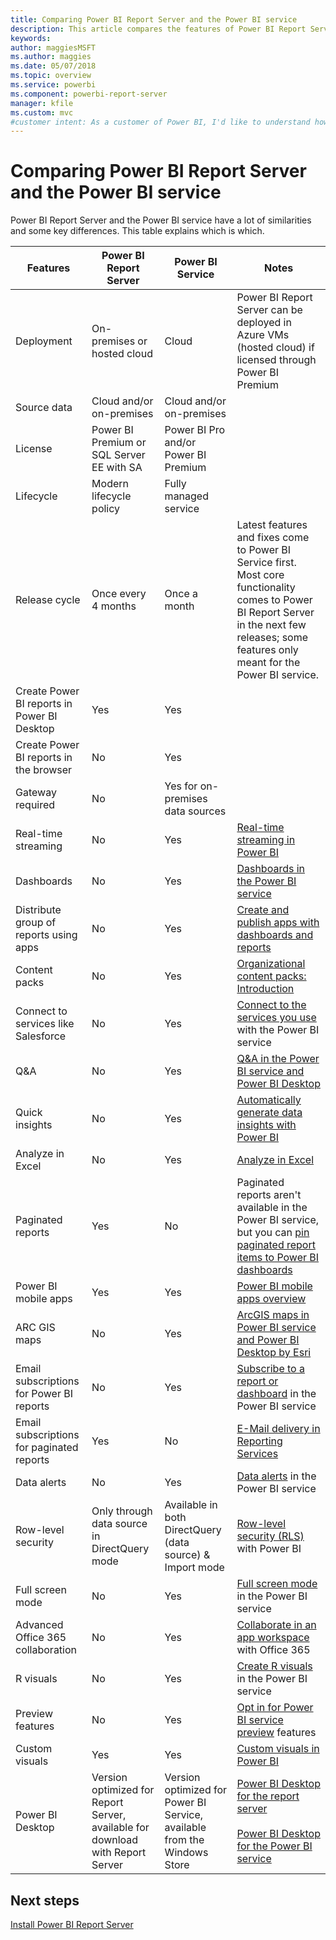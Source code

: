 ```yaml
---
title: Comparing Power BI Report Server and the Power BI service
description: This article compares the features of Power BI Report Server and the Power BI service.
keywords: 
author: maggiesMSFT
ms.author: maggies
ms.date: 05/07/2018
ms.topic: overview
ms.service: powerbi
ms.component: powerbi-report-server
manager: kfile
ms.custom: mvc
#customer intent: As a customer of Power BI, I'd like to understand how Power BI Report Server and the Power BI service are the same and are different.
---
```

# Comparing Power BI Report Server and the Power BI service

Power BI Report Server and the Power BI service have a lot of similarities and some key differences. This table explains which is which.

| Features | Power BI Report Server | Power BI Service | Notes
|---------|---------|---------|---------|
| Deployment | On-premises or hosted cloud | Cloud | Power BI Report Server can be deployed in Azure VMs (hosted cloud) if licensed through Power BI Premium
| Source data | Cloud and/or on-premises | Cloud and/or on-premises |  
| License | Power BI Premium or SQL Server EE with SA | Power BI Pro and/or Power BI Premium |  
| Lifecycle | Modern lifecycle policy | Fully managed service |  
| Release cycle | Once every 4 months | Once a month | Latest features and fixes come to Power BI Service first. Most core functionality comes to Power BI Report Server in the next few releases; some features only meant for the Power BI service.
| Create Power BI reports in Power BI Desktop | Yes | Yes |  
| Create Power BI reports in the browser | No | Yes |  
| Gateway required | No | Yes for on-premises data sources |  
| Real-time streaming | No | Yes | [Real-time streaming in Power BI](../service-real-time-streaming.md)
| Dashboards | No | Yes | [Dashboards in the Power BI service](../consumer/end-user-dashboards.md) 
| Distribute group of reports using apps | No | Yes | [Create and publish apps with dashboards and reports](../service-create-distribute-apps.md) 
| Content packs | No | Yes | [Organizational content packs: Introduction](../service-organizational-content-pack-introduction.md) 
| Connect to services like Salesforce | No | Yes | [Connect to the services you use](../consumer/end-user-connect-to-services.md) with the Power BI service
| Q&A | No | Yes | [Q&A in the Power BI service and Power BI Desktop](../consumer/end-user-q-and-a.md) 
| Quick insights | No | Yes | [Automatically generate data insights with Power BI](../consumer/end-user-insights.md) 
| Analyze in Excel | No | Yes | [Analyze in Excel](../service-analyze-in-excel.md) 
| Paginated reports | Yes | No | Paginated reports aren't available in the Power BI service, but you can [pin paginated report items to Power BI dashboards](https://docs.microsoft.com/sql/reporting-services/pin-reporting-services-items-to-power-bi-dashboards)
| Power BI mobile apps | Yes | Yes | [Power BI mobile apps overview](../consumer/mobile/mobile-apps-for-mobile-devices.md) 
| ARC GIS maps | No | Yes | [ArcGIS maps in Power BI service and Power BI Desktop by Esri](../power-bi-visualization-arcgis.md)
| Email subscriptions for Power BI reports | No | Yes | [Subscribe to a report or dashboard](../consumer/end-user-subscribe.md) in the Power BI service 
| Email subscriptions for paginated reports | Yes | No | [E-Mail delivery in Reporting Services](https://docs.microsoft.com/sql/reporting-services/subscriptions/e-mail-delivery-in-reporting-services)  
| Data alerts | No | Yes | [Data alerts](../service-set-data-alerts.md) in the Power BI service
| Row-level security | Only through data source in DirectQuery mode | Available in both DirectQuery (data source) & Import mode | [Row-level security (RLS)](../service-admin-rls.md) with Power BI 
| Full screen mode | No | Yes | [Full screen mode](../service-fullscreen-mode.md) in the Power BI service 
| Advanced Office 365 collaboration | No | Yes | [Collaborate in an app workspace](../service-collaborate-power-bi-workspace.md) with Office 365 
| R visuals | No | Yes | [Create R visuals](../visuals/service-r-visuals.md) in the Power BI service  
| Preview features | No | Yes | [Opt in for Power BI service preview](../consumer/end-user-preview-features.md) features 
| Custom visuals | Yes | Yes | [Custom visuals in Power BI](../power-bi-custom-visuals.md) 
| Power BI Desktop | Version optimized for Report Server, available for download with Report Server | Version optimized for Power BI Service, available from the Windows Store | [Power BI Desktop for the report server](https://powerbi.microsoft.com/report-server/) <br><br> [Power BI Desktop for the Power BI service](http://aka.ms/pbidesktopstore)

## Next steps
[Install Power BI Report Server](install-report-server.md)  



